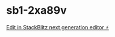 # sb1-2xa89v

[Edit in StackBlitz next generation editor ⚡️](https://stackblitz.com/~/github.com/berlinmoneie/sb1-2xa89v)